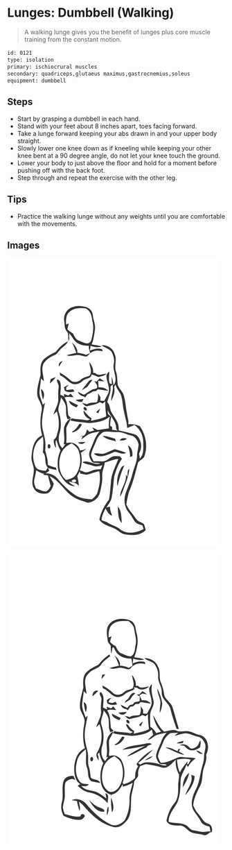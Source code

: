 # Lunges: Dumbbell (Walking)
> A walking lunge gives you the benefit of lunges plus core muscle training from the constant motion.

``` 
id: 0121 
type: isolation 
primary: ischiocrural muscles 
secondary: quadriceps,glutaeus maximus,gastrocnemius,soleus 
equipment: dumbbell 
``` 

## Steps

 - Start by grasping a dumbbell in each hand.
 - Stand with your feet about 8 inches apart, toes facing forward.
 - Take a lunge forward keeping your abs drawn in and your upper body straight.
 - Slowly lower one knee down as if kneeling while keeping your other knee bent at a 90 degree angle, do not let your knee touch the ground.
 - Lower your body to just above the floor and hold for a moment before pushing off with the back foot.
 - Step through and repeat the exercise with the other leg.

## Tips

 - Practice the walking lunge without any weights until you are comfortable with the movements.

## Images

![](./../svg/0121-relaxation.svg)

![](./../svg/0121-tension.svg)
